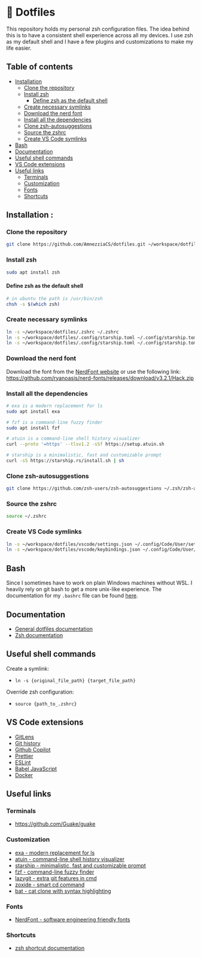 # 🚀 Dotfiles

This repository holds my personal zsh configuration files. The idea behind this is to have a consistent shell experience across all my devices. I use zsh as my default shell and I have a few plugins and customizations to make my life easier.

## Table of contents

- [Installation](#installation)
  - [Clone the repository](#clone-the-repository)
  - [Install zsh](#install-zsh)
    - [Define zsh as the default shell](#define-zsh-as-the-default-shell)
  - [Create necessary symlinks](#create-necessary-symlinks)
  - [Download the nerd font](#download-the-nerd-font)
  - [Install all the dependencies](#install-all-the-dependencies)
  - [Clone zsh-autosuggestions](#clone-zsh-autosuggestions)
  - [Source the zshrc](#source-the-zshrc)
  - [Create VS Code symlinks](#create-vs-code-symlinks)
- [Bash](#bash)
- [Documentation](#documentation)
- [Useful shell commands](#useful-shell-commands)
- [VS Code extensions](#vs-code-extensions)
- [Useful links](#useful-links)
  - [Terminals](#terminals)
  - [Customization](#customization)
  - [Fonts](#fonts)
  - [Shortcuts](#shortcuts)

## Installation :

### Clone the repository

```sh
git clone https://github.com/AmnezziaCS/dotfiles.git ~/workspace/dotfiles
```

### Install zsh

```sh
sudo apt install zsh
```

#### Define zsh as the default shell

```sh
# in ubuntu the path is /usr/bin/zsh
chsh -s $(which zsh)
```

### Create necessary symlinks

```sh
ln -s ~/workspace/dotfiles/.zshrc ~/.zshrc
ln -s ~/workspace/dotfiles/.config/starship.toml ~/.config/starship.toml
ln -s ~/workspace/dotfiles/.config/starship.toml ~/.config/starship.toml
```

### Download the nerd font

Download the font from the [NerdFont website](https://www.nerdfonts.com/font-downloads) or use the following link: https://github.com/ryanoasis/nerd-fonts/releases/download/v3.2.1/Hack.zip

### Install all the dependencies

```sh
# exa is a modern replacement for ls
sudo apt install exa

# fzf is a command-line fuzzy finder
sudo apt install fzf

# atuin is a command-line shell history visualizer
curl --proto '=https' --tlsv1.2 -sSf https://setup.atuin.sh

# starship is a minimalistic, fast and customizable prompt
curl -sS https://starship.rs/install.sh | sh
```

### Clone zsh-autosuggestions

```sh
git clone https://github.com/zsh-users/zsh-autosuggestions ~/.zsh/zsh-autosuggestions
```

### Source the zshrc

```sh
source ~/.zshrc
```

### Create VS Code symlinks

```sh
ln -s ~/workspace/dotfiles/vscode/settings.json ~/.config/Code/User/settings.json -f
ln -s ~/workspace/dotfiles/vscode/keybindings.json ~/.config/Code/User/keybindings.json -f
```

## Bash

Since I sometimes have to work on plain Windows machines without WSL. I heavily rely on git bash to get a more unix-like experience. The documentation for my `.bashrc` file can be found [here](./bash/bash.md).

## Documentation

- [General dotfiles documentation](https://dotfiles.github.io/)
- [Zsh documentation](https://zsh.sourceforge.io/Doc/Release/zsh_toc.html)

## Useful shell commands

Create a symlink:

- `ln -s {original_file_path} {target_file_path}`

Override zsh configuration:

- `source {path_to_.zshrc}`

## VS Code extensions

- [GitLens](https://marketplace.visualstudio.com/items?itemName=eamodio.gitlens)
- [Git history](https://marketplace.visualstudio.com/items?itemName=donjayamanne.githistory)
- [Github Copilot](https://marketplace.visualstudio.com/items?itemName=github.copilot)
- [Prettier](https://marketplace.visualstudio.com/items?itemName=esbenp.prettier-vscode)
- [ESLint](https://marketplace.visualstudio.com/items?itemName=dbaeumer.vscode-eslint)
- [Babel JavaScript](https://marketplace.visualstudio.com/items?itemName=mgmcdermott.vscode-language-babel)
- [Docker](https://marketplace.visualstudio.com/items?itemName=ms-azuretools.vscode-docker)

## Useful links

### Terminals

- https://github.com/Guake/guake

### Customization

- [exa - modern replacement for ls](https://the.exa.website/)
- [atuin - command-line shell history visualizer](https://atuin.sh/)
- [starship - minimalistic, fast and customizable prompt](https://starship.rs/)
- [fzf - command-line fuzzy finder](https://github.com/junegunn/fzf)
- [lazygit - extra git features in cmd](https://github.com/jesseduffield/lazygit)
- [zoxide - smart cd command](https://github.com/ajeetdsouza/zoxide)
- [bat - cat clone with syntax highlighting](https://github.com/sharkdp/bat)

### Fonts

- [NerdFont - software engineering friendly fonts](https://www.nerdfonts.com/font-downloads)

### Shortcuts

- [zsh shortcut documentation](https://gist.github.com/2KAbhishek/9c6d607e160b0439a186d4fbd1bd81df)

